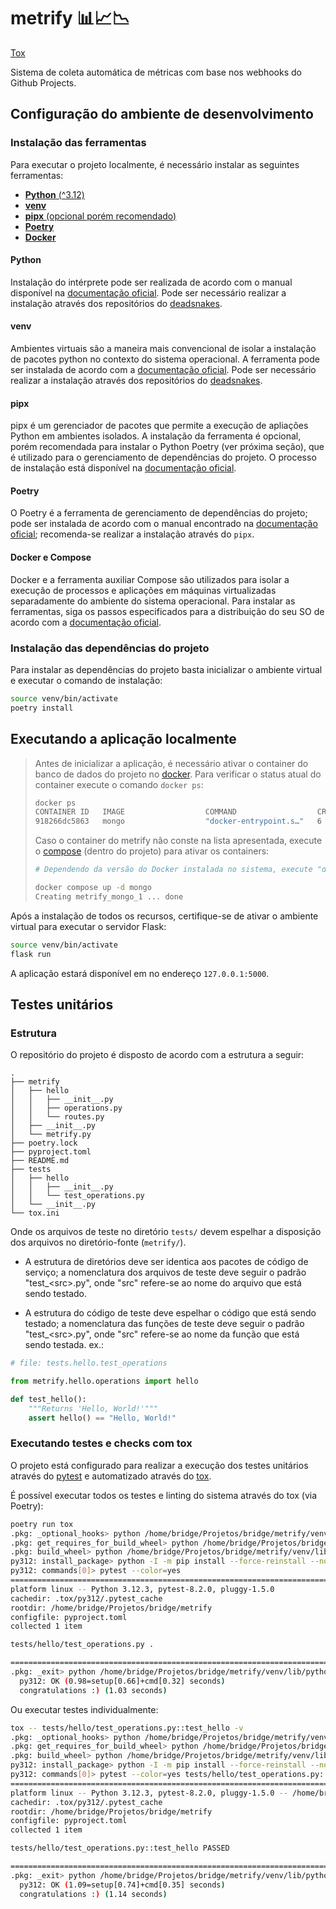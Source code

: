 # metrify 📊📈📉

[Tox](https://github.com/PedroBinotto/metrify/actions/workflows/tox-check.yaml/badge.svg)

Sistema de coleta automática de métricas com base nos webhooks do Github
Projects.

## Configuração do ambiente de desenvolvimento

### Instalação das ferramentas

Para executar o projeto localmente, é necessário instalar as seguintes
ferramentas:

- [**Python** (^3.12)](#python)
- [**venv**](#venv)
- [**pipx** (opcional porém recomendado)](#pipx)
- [**Poetry**](#poetry)
- [**Docker**](#docker-e-compose)

#### Python

Instalação do intérprete pode ser realizada de acordo com o manual disponível na
[documentação oficial](https://www.python.org/downloads/release/python-3120/).
Pode ser necessário realizar a instalação através dos repositórios do
[deadsnakes](https://github.com/deadsnakes).

#### venv

Ambientes virtuais são a maneira mais convencional de isolar a instalação de
pacotes python no contexto do sistema operacional. A ferramenta pode ser
instalada de acordo com a
[documentação oficial](https://virtualenv.pypa.io/en/stable/installation.html).
Pode ser necessário realizar a instalação através dos repositórios do
[deadsnakes](https://github.com/deadsnakes).

#### pipx

pipx é um gerenciador de pacotes que permite a execução de apliações Python em
ambientes isolados. A instalação da ferramenta é opcional, porém recomendada
para instalar o Python Poetry (ver próxima seção), que é utilizado para o
gerenciamento de dependências do projeto. O processo de instalação está
disponível na [documentação oficial](https://pipx.pypa.io/stable/installation/).

#### Poetry

O Poetry é a ferramenta de gerenciamento de dependências do projeto; pode ser
instalada de acordo com o manual encontrado na
[documentação oficial](https://python-poetry.org/docs/#installation);
recomenda-se realizar a instalação através do `pipx`.

#### Docker e Compose

Docker e a ferramenta auxiliar Compose são utilizados para isolar a execução de
processos e aplicações em máquinas virtualizadas separadamente do ambiente do
sistema operacional. Para instalar as ferramentas, siga os passos especificados
para a distribuição do seu SO de acordo com a
[documentação oficial](https://docs.docker.com/desktop/install/linux-install/).

### Instalação das dependências do projeto

Para instalar as dependências do projeto basta inicializar o ambiente virtual e
executar o comando de instalação:

```bash
source venv/bin/activate
poetry install
```

## Executando a aplicação localmente

> Antes de inicializar a aplicação, é necessário ativar o container do banco de
> dados do projeto no [docker](#docker-e-compose). Para verificar o status atual
> do container execute o comando `docker ps`:
>
> ```bash
> docker ps
> CONTAINER ID   IMAGE                  COMMAND                  CREATED        STATUS             PORTS                                       NAMES
> 918266dc5863   mongo                  "docker-entrypoint.s…"   6 days ago     Up About an hour   27017/tcp                                   metrify_mongo_1
> ```
>
> Caso o container do metrify não conste na lista apresentada, execute o
> [compose](#docker-e-compose) (dentro do projeto) para ativar os containers:
>
> ```bash
> # Dependendo da versão do Docker instalada no sistema, execute "docker compose" ou "docker-compose", se o compose for instalado separadamente. Consultar documentação oficial.
>
> docker compose up -d mongo
> Creating metrify_mongo_1 ... done
> ```

Após a instalação de todos os recursos, certifique-se de ativar o ambiente
virtual para executar o servidor Flask:

```bash
source venv/bin/activate
flask run
```

A aplicação estará disponível em no endereço `127.0.0.1:5000`.

## Testes unitários

### Estrutura

O repositório do projeto é disposto de acordo com a estrutura a seguir:

```
.
├── metrify
│   ├── hello
│   │   ├── __init__.py
│   │   ├── operations.py
│   │   └── routes.py
│   ├── __init__.py
│   └── metrify.py
├── poetry.lock
├── pyproject.toml
├── README.md
├── tests
│   ├── hello
│   │   ├── __init__.py
│   │   └── test_operations.py
│   └── __init__.py
└── tox.ini
```

Onde os arquivos de teste no diretório `tests/` devem espelhar a disposição dos
arquivos no diretório-fonte (`metrify/`).

- A estrutura de diretórios deve ser identica aos pacotes de código de serviço;
  a nomenclatura dos arquivos de teste deve seguir o padrão "test_\<src\>.py",
  onde "src" refere-se ao nome do arquivo que está sendo testado.

- A estrutura do código de teste deve espelhar o código que está sendo testado;
  a nomenclatura das funções de teste deve seguir o padrão "test_\<src\>.py",
  onde "src" refere-se ao nome da função que está sendo testada. ex.:

```python
# file: tests.hello.test_operations

from metrify.hello.operations import hello

def test_hello():
    """Returns 'Hello, World!'"""
    assert hello() == "Hello, World!"
```

### Executando testes e checks com tox

O projeto está configurado para realizar a execução dos testes unitários através
do [pytest](https://docs.pytest.org/en/8.2.x/) e automatizado através do
[tox](https://tox.wiki/en/4.15.0/).

É possível executar todos os testes e linting do sistema através do tox (via
Poetry):

```bash
poetry run tox
.pkg: _optional_hooks> python /home/bridge/Projetos/bridge/metrify/venv/lib/python3.12/site-packages/pyproject_api/_backend.py True poetry.core.masonry.api
.pkg: get_requires_for_build_wheel> python /home/bridge/Projetos/bridge/metrify/venv/lib/python3.12/site-packages/pyproject_api/_backend.py True poetry.core.masonry.api
.pkg: build_wheel> python /home/bridge/Projetos/bridge/metrify/venv/lib/python3.12/site-packages/pyproject_api/_backend.py True poetry.core.masonry.api
py312: install_package> python -I -m pip install --force-reinstall --no-deps /home/bridge/Projetos/bridge/metrify/.tox/.tmp/package/4/metrify-0.1.0-py3-none-any.whl
py312: commands[0]> pytest --color=yes
============================================================================================================================== test session starts ===============================================================================================================================
platform linux -- Python 3.12.3, pytest-8.2.0, pluggy-1.5.0
cachedir: .tox/py312/.pytest_cache
rootdir: /home/bridge/Projetos/bridge/metrify
configfile: pyproject.toml
collected 1 item

tests/hello/test_operations.py .                                                                                                                                                                                                                                           [100%]

=============================================================================================================================== 1 passed in 0.14s ================================================================================================================================
.pkg: _exit> python /home/bridge/Projetos/bridge/metrify/venv/lib/python3.12/site-packages/pyproject_api/_backend.py True poetry.core.masonry.api
  py312: OK (0.98=setup[0.66]+cmd[0.32] seconds)
  congratulations :) (1.03 seconds)
```

Ou executar testes individualmente:

```bash
tox -- tests/hello/test_operations.py::test_hello -v 
.pkg: _optional_hooks> python /home/bridge/Projetos/bridge/metrify/venv/lib/python3.12/site-packages/pyproject_api/_backend.py True poetry.core.masonry.api
.pkg: get_requires_for_build_wheel> python /home/bridge/Projetos/bridge/metrify/venv/lib/python3.12/site-packages/pyproject_api/_backend.py True poetry.core.masonry.api
.pkg: build_wheel> python /home/bridge/Projetos/bridge/metrify/venv/lib/python3.12/site-packages/pyproject_api/_backend.py True poetry.core.masonry.api
py312: install_package> python -I -m pip install --force-reinstall --no-deps /home/bridge/Projetos/bridge/metrify/.tox/.tmp/package/5/metrify-0.1.0-py3-none-any.whl
py312: commands[0]> pytest --color=yes tests/hello/test_operations.py::test_hello -v
============================================================================================================================== test session starts ===============================================================================================================================
platform linux -- Python 3.12.3, pytest-8.2.0, pluggy-1.5.0 -- /home/bridge/Projetos/bridge/metrify/.tox/py312/bin/python
cachedir: .tox/py312/.pytest_cache
rootdir: /home/bridge/Projetos/bridge/metrify
configfile: pyproject.toml
collected 1 item

tests/hello/test_operations.py::test_hello PASSED                                                                                                                                                                                                                          [100%]

=============================================================================================================================== 1 passed in 0.15s ================================================================================================================================
.pkg: _exit> python /home/bridge/Projetos/bridge/metrify/venv/lib/python3.12/site-packages/pyproject_api/_backend.py True poetry.core.masonry.api
  py312: OK (1.09=setup[0.74]+cmd[0.35] seconds)
  congratulations :) (1.14 seconds)
```
